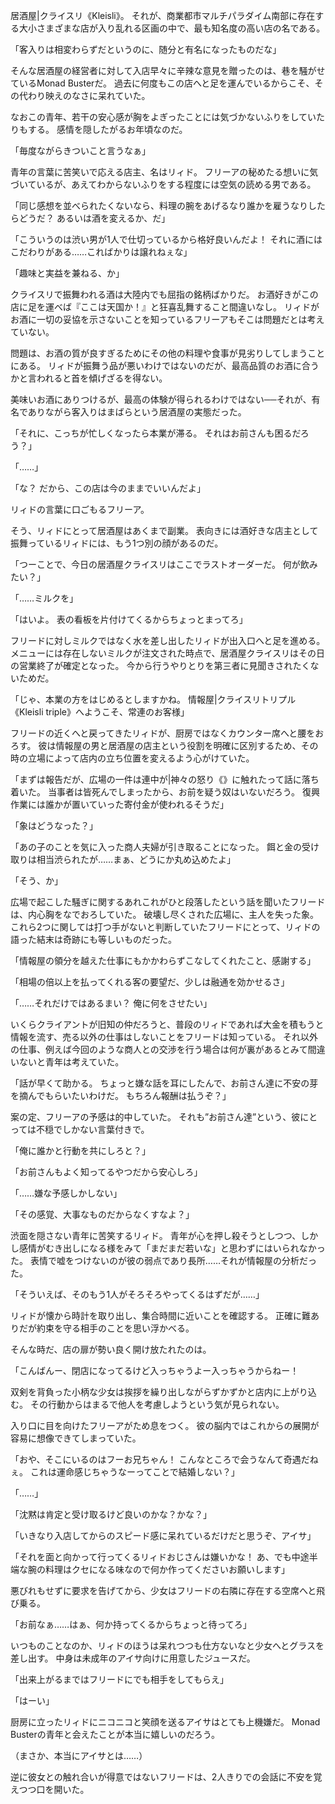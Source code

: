 居酒屋|クライスリ《Kleisli》。
それが、商業都市マルチパラダイム南部に存在する大小さまざまな店が入り乱れる区画の中で、最も知名度の高い店の名である。

「客入りは相変わらずだというのに、随分と有名になったものだな」

そんな居酒屋の経営者に対して入店早々に辛辣な意見を贈ったのは、巷を騒がせているMonad Busterだ。
過去に何度もこの店へと足を運んでいるからこそ、その代わり映えのなさに呆れていた。

なおこの青年、若干の安心感が胸をよぎったことには気づかないふりをしていたりもする。
感情を隠したがるお年頃なのだ。

「毎度ながらきついこと言うなぁ」

青年の言葉に苦笑いで応える店主、名はリィド。
フリーアの秘めたる想いに気づいているが、あえてわからないふりをする程度には空気の読める男である。

「同じ感想を並べられたくないなら、料理の腕をあげるなり誰かを雇うなりしたらどうだ？
あるいは酒を変えるか、だ」

「こういうのは渋い男が1人で仕切っているから格好良いんだよ！
それに酒にはこだわりがある……こればかりは譲れねぇな」

「趣味と実益を兼ねる、か」

クライスリで振舞われる酒は大陸内でも屈指の銘柄ばかりだ。
お酒好きがこの店に足を運べば『ここは天国か！』と狂喜乱舞すること間違いなし。
リィドがお酒に一切の妥協を示さないことを知っているフリーアもそこは問題だとは考えていない。

問題は、お酒の質が良すぎるためにその他の料理や食事が見劣りしてしまうことにある。
リィドが振舞う品が悪いわけではないのだが、最高品質のお酒に合うかと言われると首を傾げざるを得ない。

美味いお酒にありつけるが、最高の体験が得られるわけではない──それが、有名でありながら客入りはまばらという居酒屋の実態だった。

「それに、こっちが忙しくなったら本業が滞る。
それはお前さんも困るだろう？」

「……」

「な？
だから、この店は今のままでいいんだよ」

リィドの言葉に口ごもるフリーア。

そう、リィドにとって居酒屋はあくまで副業。
表向きには酒好きな店主として振舞っているリィドには、もう1つ別の顔があるのだ。

「つーことで、今日の居酒屋クライスリはここでラストオーダーだ。
何が飲みたい？」

「……ミルクを」

「はいよ。
表の看板を片付けてくるからちょっとまってろ」

フリードに対しミルクではなく水を差し出したリィドが出入口へと足を進める。
メニューには存在しないミルクが注文された時点で、居酒屋クライスリはその日の営業終了が確定となった。
今から行うやりとりを第三者に見聞きされたくないためだ。

「じゃ、本業の方をはじめるとしますかね。
情報屋|クライスリトリプル《Kleisli triple》へようこそ、常連のお客様」

フリードの近くへと戻ってきたリィドが、厨房ではなくカウンター席へと腰をおろす。
彼は情報屋の男と居酒屋の店主という役割を明確に区別するため、その時の立場によって店内の立ち位置を変えるよう心がけていた。

「まずは報告だが、広場の一件は連中が|神々の怒り《》に触れたって話に落ち着いた。
当事者は皆死んでしまったから、お前を疑う奴はいないだろう。
復興作業には誰かが置いていった寄付金が使われるそうだ」

「象はどうなった？」

「あの子のことを気に入った商人夫婦が引き取ることになった。
餌と金の受け取りは相当渋られたが……まぁ、どうにか丸め込めたよ」

「そう、か」

広場で起こした騒ぎに関するあれこれがひと段落したという話を聞いたフリードは、内心胸をなでおろしていた。
破壊し尽くされた広場に、主人を失った象。
これら2つに関しては打つ手がないと判断していたフリードにとって、リィドの語った結末は奇跡にも等しいものだった。

「情報屋の領分を越えた仕事にもかかわらずこなしてくれたこと、感謝する」

「相場の倍以上を払ってくれる客の要望だ、少しは融通を効かせるさ」

「……それだけではあるまい？
俺に何をさせたい」

いくらクライアントが旧知の仲だろうと、普段のリィドであれば大金を積もうと情報を流す、売る以外の仕事はしないことをフリードは知っている。
それ以外の仕事、例えば今回のような商人との交渉を行う場合は何が裏があるとみて間違いないと青年は考えていた。

「話が早くて助かる。
ちょっと嫌な話を耳にしたんで、お前さん達に不安の芽を摘んでもらいたいわけだ。
もちろん報酬は払うぞ？」

案の定、フリーアの予感は的中していた。
それも”お前さん達”という、彼にとっては不穏でしかない言葉付きで。

「俺に誰かと行動を共にしろと？」

「お前さんもよく知ってるやつだから安心しろ」

「……嫌な予感しかしない」

「その感覚、大事なものだからなくすなよ？」

渋面を隠さない青年に苦笑するリィド。
青年が心を押し殺そうとしつつ、しかし感情がむき出しになる様をみて「まだまだ若いな」と思わずにはいられなかった。
表情で嘘をつけないのが彼の弱点であり長所……それが情報屋の分析だった。

「そういえば、そのもう1人がそろそろやってくるはずだが……」

リィドが懐から時計を取り出し、集合時間に近いことを確認する。
正確に難ありだが約束を守る相手のことを思い浮かべる。

そんな時だ、店の扉が勢い良く開け放たれたのは。

「こんばんー、閉店になってるけど入っちゃうよー入っちゃうからねー！

双剣を背負った小柄な少女は挨拶を繰り出しながらずかずかと店内に上がり込む。
その行動からはまるで他人を考慮しようという気が見られない。

入り口に目を向けたフリーアがため息をつく。
彼の脳内ではこれからの展開が容易に想像できてしまっていた。

「おや、そこにいるのはフーお兄ちゃん！
こんなところで会うなんて奇遇だねぇ。
これは運命感じちゃうなーってことで結婚しない？」

「……」

「沈黙は肯定と受け取るけど良いのかな？かな？」

「いきなり入店してからのスピード感に呆れているだけだと思うぞ、アイサ」

「それを面と向かって行ってくるリィドおじさんは嫌いかな！
あ、でも中途半端な腕の料理はクセになる味なので何か作ってくださいお願いします」

悪びれもせずに要求を告げてから、少女はフリードの右隣に存在する空席へと飛び乗る。

「お前なぁ……はぁ、何か持ってくるからちょっと待ってろ」

いつものことなのか、リィドのほうは呆れつつも仕方ないなと少女へとグラスを差し出す。
中身は未成年のアイサ向けに用意したジュースだ。

「出来上がるまではフリードにでも相手をしてもらえ」

「はーい」

厨房に立ったリィドにニコニコと笑顔を送るアイサはとても上機嫌だ。
Monad Busterの青年と会えたことが本当に嬉しいのだろう。

（まさか、本当にアイサとは……）

逆に彼女との触れ合いが得意ではないフリードは、2人きりでの会話に不安を覚えつつ口を開いた。
